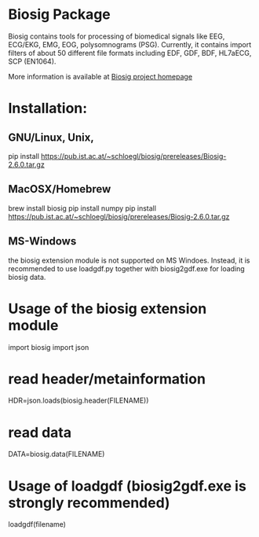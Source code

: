 # Biosig Package

Biosig contains tools for processing of biomedical signals
like  EEG, ECG/EKG, EMG, EOG, polysomnograms (PSG). Currently,
it contains import filters of about 50 different file formats
including EDF, GDF, BDF, HL7aECG, SCP (EN1064).

More information is available at
[Biosig project homepage](https://biosig.sourceforge.io)

# Installation:
## GNU/Linux, Unix,
  pip install https://pub.ist.ac.at/~schloegl/biosig/prereleases/Biosig-2.6.0.tar.gz

## MacOSX/Homebrew
  brew install biosig
  pip install numpy
  pip install https://pub.ist.ac.at/~schloegl/biosig/prereleases/Biosig-2.6.0.tar.gz

## MS-Windows
  the biosig extension module is not supported on MS Windoes.
  Instead, it is recommended to use loadgdf.py together with biosig2gdf.exe
  for loading biosig data.

# Usage of the biosig extension module

   import biosig
   import json
   # read header/metainformation
   HDR=json.loads(biosig.header(FILENAME))
   # read data
   DATA=biosig.data(FILENAME)

# Usage of loadgdf (biosig2gdf.exe is strongly recommended)
  loadgdf(filename)

